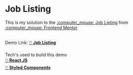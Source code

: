 <h1>Job Listing</h1>
This is my solution to the <a href="https://www.frontendmentor.io/challenges/job-listings-with-filtering-ivstIPCt">:computer_mouse: Job Listing</a> from <a href="https://www.frontendmentor.io/">:computer_mouse: Frontend Mentor</a> 
<br>
<br>

Demo Link: <a href="https://joblisting-frontendmentor.netlify.app/">:computer_mouse: <b>Job Listing</b></a> 
<br>
<br>
Tech's used to build this demo
<br>
<a href="https://reactjs.org/">:computer_mouse: <b>React JS</b></a><br>
<a href="https://styled-components.com/">:computer_mouse: <b>Styled Components</b></a><br>
